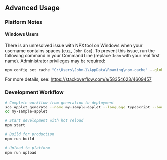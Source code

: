 ## Advanced Usage

### Platform Notes

#### Windows Users

There is an unresolved issue with NPX tool on Windows when your username contains spaces (e.g., `John Doe`). To prevent this issue, run the following command in your Command Line (replace `John` with your real first name). Administrator privileges may be required:

```cmd
npm config set cache "C:\Users\John~1\AppData\Roaming\npm-cache" --global
```

For more details, see: https://stackoverflow.com/a/58354623/4609457

### Development Workflow

```bash
# Complete workflow from generation to deployment
sos applet generate --name my-sample-applet --language typescript --bundler webpack --git yes
cd my-sample-applet

# Start development with hot reload
npm start

# Build for production
npm run build

# Upload to platform
npm run upload
```

